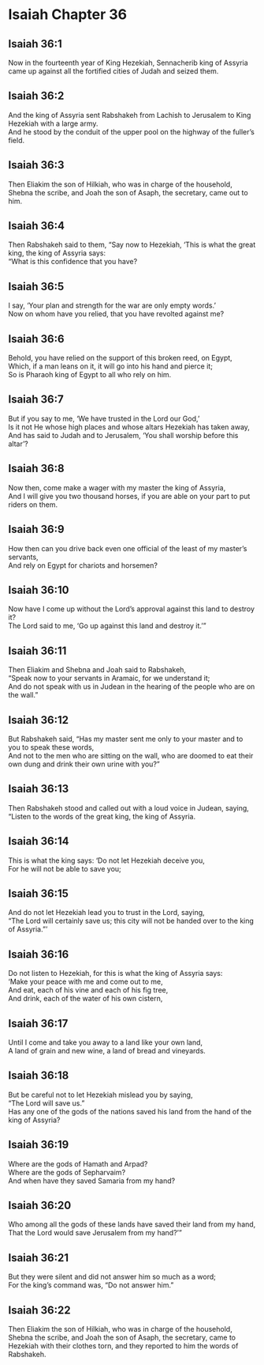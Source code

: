 # Isaiah Chapter 36

## Isaiah 36:1  
Now in the fourteenth year of King Hezekiah, Sennacherib king of Assyria came up against all the fortified cities of Judah and seized them.

## Isaiah 36:2  
And the king of Assyria sent Rabshakeh from Lachish to Jerusalem to King Hezekiah with a large army.  
And he stood by the conduit of the upper pool on the highway of the fuller’s field.

## Isaiah 36:3  
Then Eliakim the son of Hilkiah, who was in charge of the household, Shebna the scribe, and Joah the son of Asaph, the secretary, came out to him.

## Isaiah 36:4  
Then Rabshakeh said to them, “Say now to Hezekiah, ‘This is what the great king, the king of Assyria says:  
“What is this confidence that you have?

## Isaiah 36:5  
I say, ‘Your plan and strength for the war are only empty words.’  
Now on whom have you relied, that you have revolted against me?

## Isaiah 36:6  
Behold, you have relied on the support of this broken reed, on Egypt,  
Which, if a man leans on it, it will go into his hand and pierce it;  
So is Pharaoh king of Egypt to all who rely on him.

## Isaiah 36:7  
But if you say to me, ‘We have trusted in the Lord our God,’  
Is it not He whose high places and whose altars Hezekiah has taken away,  
And has said to Judah and to Jerusalem, ‘You shall worship before this altar’?

## Isaiah 36:8  
Now then, come make a wager with my master the king of Assyria,  
And I will give you two thousand horses, if you are able on your part to put riders on them.

## Isaiah 36:9  
How then can you drive back even one official of the least of my master’s servants,  
And rely on Egypt for chariots and horsemen?

## Isaiah 36:10  
Now have I come up without the Lord’s approval against this land to destroy it?  
The Lord said to me, ‘Go up against this land and destroy it.’”

## Isaiah 36:11  
Then Eliakim and Shebna and Joah said to Rabshakeh,  
“Speak now to your servants in Aramaic, for we understand it;  
And do not speak with us in Judean in the hearing of the people who are on the wall.”

## Isaiah 36:12  
But Rabshakeh said, “Has my master sent me only to your master and to you to speak these words,  
And not to the men who are sitting on the wall, who are doomed to eat their own dung and drink their own urine with you?”

## Isaiah 36:13  
Then Rabshakeh stood and called out with a loud voice in Judean, saying,  
“Listen to the words of the great king, the king of Assyria.

## Isaiah 36:14  
This is what the king says: ‘Do not let Hezekiah deceive you,  
For he will not be able to save you;

## Isaiah 36:15  
And do not let Hezekiah lead you to trust in the Lord, saying,  
“The Lord will certainly save us; this city will not be handed over to the king of Assyria.”’

## Isaiah 36:16  
Do not listen to Hezekiah, for this is what the king of Assyria says:  
‘Make your peace with me and come out to me,  
And eat, each of his vine and each of his fig tree,  
And drink, each of the water of his own cistern,

## Isaiah 36:17  
Until I come and take you away to a land like your own land,  
A land of grain and new wine, a land of bread and vineyards.

## Isaiah 36:18  
But be careful not to let Hezekiah mislead you by saying,  
“The Lord will save us.”  
Has any one of the gods of the nations saved his land from the hand of the king of Assyria?

## Isaiah 36:19  
Where are the gods of Hamath and Arpad?  
Where are the gods of Sepharvaim?  
And when have they saved Samaria from my hand?

## Isaiah 36:20  
Who among all the gods of these lands have saved their land from my hand,  
That the Lord would save Jerusalem from my hand?’”

## Isaiah 36:21  
But they were silent and did not answer him so much as a word;  
For the king’s command was, “Do not answer him.”

## Isaiah 36:22  
Then Eliakim the son of Hilkiah, who was in charge of the household, Shebna the scribe, and Joah the son of Asaph, the secretary, came to Hezekiah with their clothes torn, and they reported to him the words of Rabshakeh.
